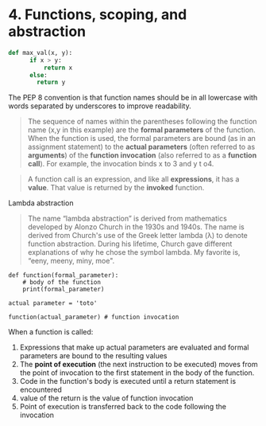 # 4. Functions, scoping, and abstraction

```python
def max_val(x, y):
      if x > y:
          return x
      else:
        return y
```

The PEP 8 convention is that function names should be in all lowercase with words separated by underscores to improve readability.

> The sequence of names within the parentheses following the function name (x,y in this example) are the **formal parameters** of the function.
> When the function is used, the formal parameters are bound (as in an assignment statement) to the **actual parameters** (often referred to as **arguments**) of the **function invocation** (also referred to as a **function call**).
> For example, the invocation binds x to 3 and y t o4.

> A function call is an expression, and like all **expressions**, it has a **value**. That value is returned by the **invoked** function.

Lambda abstraction
> The name “lambda abstraction” is derived from mathematics developed by Alonzo Church in the 1930s and 1940s. The name is derived from Church's use of the Greek letter lambda (λ) to denote function abstraction. During his lifetime, Church gave different explanations of why he chose the symbol lambda. My favorite is, “eeny, meeny, miny, moe".


```
def function(formal_parameter):
    # body of the function
    print(formal_parameter)
    
actual parameter = 'toto'

function(actual_parameter) # function invocation
```

When a function is called:
1. Expressions that make up actual parameters are evaluated and formal parameters are bound to the resulting values
2. The **point of execution** (the next instruction to be executed) moves from the point of invocation to the first statement in the body of the function.
3. Code in the function's body is executed until a return statement is encountered
4. value of the return is the value of function invocation
5. Point of execution is transferred back to the code following the invocation